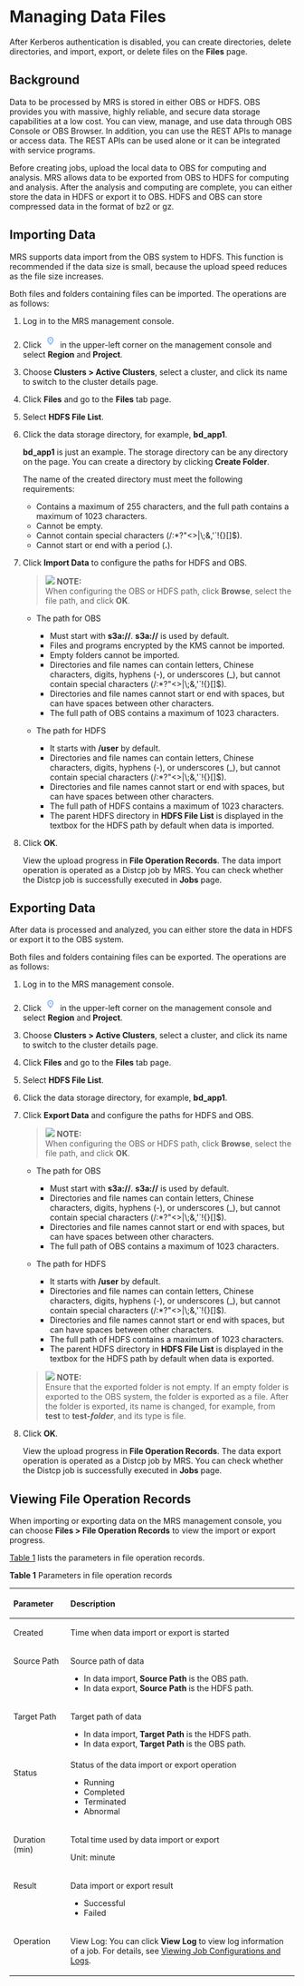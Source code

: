 # Managing Data Files<a name="EN-US_TOPIC_0125375327"></a>

After Kerberos authentication is disabled, you can create directories, delete directories, and import, export, or delete files on the  **Files**  page.

## Background<a name="section37468229155639"></a>

Data to be processed by MRS is stored in either OBS or HDFS. OBS provides you with massive, highly reliable, and secure data storage capabilities at a low cost. You can view, manage, and use data through OBS Console or OBS Browser. In addition, you can use the REST APIs to manage or access data. The REST APIs can be used alone or it can be integrated with service programs.

Before creating jobs, upload the local data to OBS for computing and analysis. MRS allows data to be exported from OBS to HDFS for computing and analysis. After the analysis and computing are complete, you can either store the data in HDFS or export it to OBS. HDFS and OBS can store compressed data in the format of bz2 or gz.

## Importing Data<a name="section5674212155752"></a>

MRS supports data import from the OBS system to HDFS. This function is recommended if the data size is small, because the upload speed reduces as the file size increases.

Both files and folders containing files can be imported. The operations are as follows:

1.  Log in to the MRS management console.
2.  Click  ![](figures/dt_mrs_project_region_image01.png)  in the upper-left corner on the management console and select **Region** and **Project**.
3.  Choose  **Clusters \> Active Clusters**, select a cluster, and click its name to switch to the cluster details page.
4.  Click  **Files** and go to the  **Files**  tab page.
5.  Select  **HDFS File List**.
6.  Click the data storage directory, for example,  **bd\_app1**.

    **bd\_app1** is just an example. The storage directory can be any directory on the page. You can create a directory by clicking **Create Folder**.

    The name of the created directory must meet the following requirements:

    -   Contains a maximum of 255 characters, and the full path contains a maximum of 1023 characters.
    -   Cannot be empty.
    -   Cannot contain special characters \(/:\*?"<\>|\\;&,'\`!\{\}\[\]$\).
    -   Cannot start or end with a period \(**.**\).

7.  Click  **Import Data**  to configure the paths for HDFS and OBS.

    >![](/images/icon-note.gif) **NOTE:**   
    >When configuring the OBS or HDFS path, click  **Browse**, select the file path, and click **OK**.  

    -   The path for OBS
        -   Must start with  **s3a://**.  **s3a://**  is used by default.
        -   Files and programs encrypted by the KMS cannot be imported.
        -   Empty folders cannot be imported.
        -   Directories and file names can contain letters, Chinese characters, digits, hyphens \(-\), or underscores \(\_\), but cannot contain special characters \(/:\*?"<\>|\\;&,'\`!\{\}\[\]$\).
        -   Directories and file names cannot start or end with spaces, but can have spaces between other characters.
        -   The full path of OBS contains a maximum of 1023 characters.

    -   The path for HDFS
        -   It starts with **/user**  by default.
        -   Directories and file names can contain letters, Chinese characters, digits, hyphens \(-\), or underscores \(\_\), but cannot contain special characters \(/:\*?"<\>|\\;&,'\`!\{\}\[\]$\).
        -   Directories and file names cannot start or end with spaces, but can have spaces between other characters.
        -   The full path of HDFS contains a maximum of 1023 characters.
        -   The parent HDFS directory in  **HDFS File List**  is displayed in the textbox for the HDFS path by default when data is imported.

8.  Click  **OK**.

    View the upload progress in  **File Operation Records**. The data import operation is operated as a Distcp job by MRS. You can check whether the Distcp job is successfully executed in **Jobs**  page.


## Exporting Data<a name="section9982368155810"></a>

After data is processed and analyzed, you can either store the data in HDFS or export it to the OBS system.

Both files and folders containing files can be exported. The operations are as follows:

1.  Log in to the MRS management console.
2.  Click  ![](figures/dt_mrs_project_region_image01.png)  in the upper-left corner on the management console and select **Region** and **Project**.
3.  Choose  **Clusters \> Active Clusters**, select a cluster, and click its name to switch to the cluster details page.
4.  Click  **Files** and go to the **Files**  tab page.
5.  Select  **HDFS File List**.
6.  Click the data storage directory, for example,  **bd\_app1**.
7.  Click  **Export Data**  and configure the paths for HDFS and OBS.

    >![](/images/icon-note.gif) **NOTE:**   
    >When configuring the OBS or HDFS path, click  **Browse**, select the file path, and click **OK**.  

    -   The path for OBS
        -   Must start with  **s3a://**. **s3a://**  is used by default.
        -   Directories and file names can contain letters, Chinese characters, digits, hyphens \(-\), or underscores \(\_\), but cannot contain special characters \(/:\*?"<\>|\\;&,'\`!\{\}\[\]$\).
        -   Directories and file names cannot start or end with spaces, but can have spaces between other characters.
        -   The full path of OBS contains a maximum of 1023 characters.

    -   The path for HDFS
        -   It starts with **/user**  by default.
        -   Directories and file names can contain letters, Chinese characters, digits, hyphens \(-\), or underscores \(\_\), but cannot contain special characters \(/:\*?"<\>|\\;&,'\`!\{\}\[\]$\).
        -   Directories and file names cannot start or end with spaces, but can have spaces between other characters.
        -   The full path of HDFS contains a maximum of 1023 characters.
        -   The parent HDFS directory in  **HDFS File List**  is displayed in the textbox for the HDFS path by default when data is exported.

    >![](/images/icon-note.gif) **NOTE:**   
    >Ensure that the exported folder is not empty. If an empty folder is exported to the OBS system, the folder is exported as a file. After the folder is exported, its name is changed, for example, from  **test** to **test-$folder$**, and its type is file.  

8.  Click  **OK**.

    View the upload progress in  **File Operation Records**. The data export operation is operated as a Distcp job by MRS. You can check whether the Distcp job is successfully executed in **Jobs**  page.


## Viewing File Operation Records<a name="section14278550102310"></a>

When importing or exporting data on the MRS management console, you can choose  **Files \> File Operation Records**  to view the import or export progress.

[Table 1](#table59621065102929)  lists the parameters in file operation records.

**Table  1**  Parameters in file operation records

<a name="table59621065102929"></a>
<table><thead align="left"><tr id="row30921286102929"><th class="cellrowborder" valign="top" width="20%" id="mcps1.2.3.1.1"><p id="p60148761102929"><a name="p60148761102929"></a><a name="p60148761102929"></a>Parameter</p>
</th>
<th class="cellrowborder" valign="top" width="80%" id="mcps1.2.3.1.2"><p id="p40211485102929"><a name="p40211485102929"></a><a name="p40211485102929"></a>Description</p>
</th>
</tr>
</thead>
<tbody><tr id="row26359045102929"><td class="cellrowborder" valign="top" width="20%" headers="mcps1.2.3.1.1 "><p id="p54707896102929"><a name="p54707896102929"></a><a name="p54707896102929"></a>Created</p>
</td>
<td class="cellrowborder" valign="top" width="80%" headers="mcps1.2.3.1.2 "><p id="p2154600102929"><a name="p2154600102929"></a><a name="p2154600102929"></a>Time when data import or export is started</p>
</td>
</tr>
<tr id="row19391402102929"><td class="cellrowborder" valign="top" width="20%" headers="mcps1.2.3.1.1 "><p id="p27199711102929"><a name="p27199711102929"></a><a name="p27199711102929"></a>Source Path</p>
</td>
<td class="cellrowborder" valign="top" width="80%" headers="mcps1.2.3.1.2 "><p id="p55692997102929"><a name="p55692997102929"></a><a name="p55692997102929"></a>Source path of data</p>
<a name="ul29001071103850"></a><a name="ul29001071103850"></a><ul id="ul29001071103850"><li>In data import, <span class="parmname" id="parmname15194122104023"><a name="parmname15194122104023"></a><a name="parmname15194122104023"></a><b>Source Path</b></span> is the OBS path.</li><li>In data export, <span class="parmname" id="parmname38110106104029"><a name="parmname38110106104029"></a><a name="parmname38110106104029"></a><b>Source Path</b></span> is the HDFS path.</li></ul>
</td>
</tr>
<tr id="row31474930102929"><td class="cellrowborder" valign="top" width="20%" headers="mcps1.2.3.1.1 "><p id="p66441379102929"><a name="p66441379102929"></a><a name="p66441379102929"></a>Target Path</p>
</td>
<td class="cellrowborder" valign="top" width="80%" headers="mcps1.2.3.1.2 "><p id="p13042650102929"><a name="p13042650102929"></a><a name="p13042650102929"></a>Target path of data</p>
<a name="ul5041459410402"></a><a name="ul5041459410402"></a><ul id="ul5041459410402"><li>In data import, <span class="parmname" id="parmname50483631104032"><a name="parmname50483631104032"></a><a name="parmname50483631104032"></a><b>Target Path</b></span> is the HDFS path.</li><li>In data export, <span class="parmname" id="parmname40748148104035"><a name="parmname40748148104035"></a><a name="parmname40748148104035"></a><b>Target Path</b></span> is the OBS path.</li></ul>
</td>
</tr>
<tr id="row50274986102929"><td class="cellrowborder" valign="top" width="20%" headers="mcps1.2.3.1.1 "><p id="p45742050102929"><a name="p45742050102929"></a><a name="p45742050102929"></a>Status</p>
</td>
<td class="cellrowborder" valign="top" width="80%" headers="mcps1.2.3.1.2 "><div class="p" id="p14118546102929"><a name="p14118546102929"></a><a name="p14118546102929"></a>Status of the data import or export operation<a name="ul805096292920"></a><a name="ul805096292920"></a><ul id="ul805096292920"><li>Running</li><li>Completed</li><li>Terminated</li><li>Abnormal</li></ul>
</div>
</td>
</tr>
<tr id="row59958055102929"><td class="cellrowborder" valign="top" width="20%" headers="mcps1.2.3.1.1 "><p id="p24764287102929"><a name="p24764287102929"></a><a name="p24764287102929"></a>Duration (min)</p>
</td>
<td class="cellrowborder" valign="top" width="80%" headers="mcps1.2.3.1.2 "><p id="p59750244102929"><a name="p59750244102929"></a><a name="p59750244102929"></a>Total time used by data import or export</p>
<p id="p54926906103710"><a name="p54926906103710"></a><a name="p54926906103710"></a>Unit: minute</p>
</td>
</tr>
<tr id="row881286102929"><td class="cellrowborder" valign="top" width="20%" headers="mcps1.2.3.1.1 "><p id="p4275369102929"><a name="p4275369102929"></a><a name="p4275369102929"></a>Result</p>
</td>
<td class="cellrowborder" valign="top" width="80%" headers="mcps1.2.3.1.2 "><p id="p10760588102929"><a name="p10760588102929"></a><a name="p10760588102929"></a>Data import or export result</p>
<a name="ul27678081115333"></a><a name="ul27678081115333"></a><ul id="ul27678081115333"><li>Successful</li><li>Failed</li></ul>
</td>
</tr>
<tr id="row1412857995349"><td class="cellrowborder" valign="top" width="20%" headers="mcps1.2.3.1.1 "><p id="p50207374102846"><a name="p50207374102846"></a><a name="p50207374102846"></a>Operation</p>
</td>
<td class="cellrowborder" valign="top" width="80%" headers="mcps1.2.3.1.2 "><p id="p2162891911113"><a name="p2162891911113"></a><a name="p2162891911113"></a>View Log: You can click <span class="uicontrol" id="uicontrol3647802411815"><a name="uicontrol3647802411815"></a><a name="uicontrol3647802411815"></a><b>View Log</b></span> to view log information of a job.&nbsp;For details, see&nbsp;<a href="viewing-job-configurations-and-logs.md">Viewing Job Configurations and Logs</a>.</p>
</td>
</tr>
</tbody>
</table>

